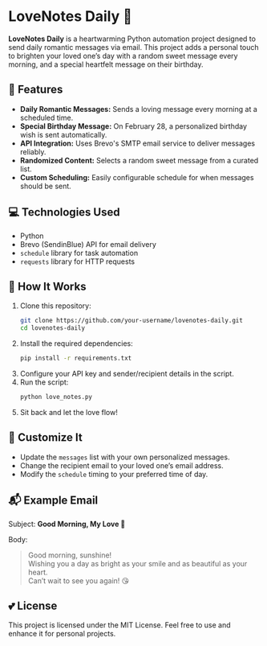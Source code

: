 # LoveNotes Daily 💌

**LoveNotes Daily** is a heartwarming Python automation project designed to send daily romantic messages via email. This project adds a personal touch to brighten your loved one’s day with a random sweet message every morning, and a special heartfelt message on their birthday.

## 🌟 Features
- **Daily Romantic Messages:** Sends a loving message every morning at a scheduled time.
- **Special Birthday Message:** On February 28, a personalized birthday wish is sent automatically.
- **API Integration:** Uses Brevo's SMTP email service to deliver messages reliably.
- **Randomized Content:** Selects a random sweet message from a curated list.
- **Custom Scheduling:** Easily configurable schedule for when messages should be sent.

## 💻 Technologies Used
- Python
- Brevo (SendinBlue) API for email delivery
- `schedule` library for task automation
- `requests` library for HTTP requests

## 📜 How It Works
1. Clone this repository:
    ```bash
    git clone https://github.com/your-username/lovenotes-daily.git
    cd lovenotes-daily
    ```
2. Install the required dependencies:
    ```bash
    pip install -r requirements.txt
    ```
3. Configure your API key and sender/recipient details in the script.
4. Run the script:
    ```bash
    python love_notes.py
    ```
5. Sit back and let the love flow!

## 🌹 Customize It
- Update the `messages` list with your own personalized messages.
- Change the recipient email to your loved one’s email address.
- Modify the `schedule` timing to your preferred time of day.

## 📬 Example Email
Subject: **Good Morning, My Love 💖**

Body:
> Good morning, sunshine!  
> Wishing you a day as bright as your smile and as beautiful as your heart.  
> Can’t wait to see you again! 😘  

## 💕 License
This project is licensed under the MIT License. Feel free to use and enhance it for personal projects.
